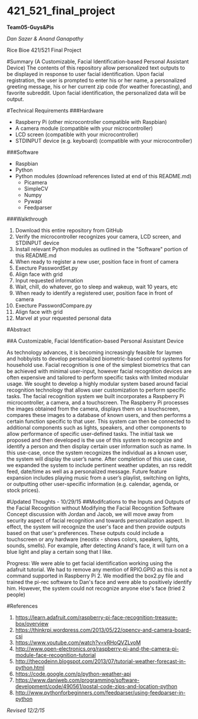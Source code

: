 # 421_521_final_project
**Team05-Guys&Pis**

_Dan Sazer & Anand Ganapathy_

Rice Bioe 421/521 Final Project

#Summary (A Customizable, Facial Identification-based Personal Assistant Device)
The contents of this repository allow personalized text outputs to be displayed in response to user facial identification. Upon facial registration, the user is prompted to enter his or her name, a personalized greeting message, his or her current zip code (for weather forecasting), and favorite subreddit. Upon facial identification, the personalized data will be output. 

#Technical Requirements
###Hardware
- Raspberry Pi (other microcontroller compatible with Raspbian)
- A camera module (compatible with your microcontroller)
- LCD screen (compatible with your microcontroller)
- STDINPUT device (e.g. keyboard) (compatible with your microcontroller)

###Software
- Raspbian
- Python
- Python modules (download references listed at end of this README.md)
  * Picamera
  * SimpleCV
  * Numpy
  * Pywapi
  * Feedparser
  
###Walkthrough
1. Download this entire repository from GitHub 
2. Verify the microcontroller recognizes your camera, LCD screen, and STDINPUT device
3. Install relevant Python modules as outlined in the "Software" portion of this README.md
4. When ready to register a new user, position face in front of camera
5. Execture PasswordSet.py
6. Align face with grid
7. Input requested information
8. Wait, chill, do whatever, go to sleep and wakeup, wait 10 years, etc
9. When ready to identify a registered user, position face in front of camera
10. Execture PasswordCompare.py
11. Align face with grid
12. Marvel at your requested personal data



#Abstract

##A Customizable, Facial Identification-based Personal Assistant Device


As technology advances, it is becoming increasingly feasible for laymen and hobbyists to develop personalized biometric-based control systems for household use. Facial recognition is one of the simplest biometrics that can be achieved with minimal user-input, however facial recognition devices are often expensive and tailored to perform specific tasks with limited modular usage. We sought to develop a highly modular system based around facial recognition technology that allows user customization to perform specific tasks. The facial recognition system we built incorporates a Raspberry Pi microcontroller, a camera, and a touchscreen. The Raspberry Pi processes the images obtained from the camera, displays them on a touchscreen, compares these images to a database of known users, and then performs a certain function specific to that user. This system can then be connected to additional components such as lights, speakers, and other components to allow performance of specific user-defined tasks. The initial task we proposed and then developed is the use of this system to recognize and identify a person and then display certain user information such as name. In this use-case, once the system recognizes the individual as a known user, the system will display the user’s name. After completion of this use case, we expanded the system to include pertinent weather updates, an rss reddit feed, date/time as well as a personalized message.  Future feature expansion includes playing music from a user’s playlist, switching on lights, or outputting other user-specific information (e.g. calendar, agenda, or stock prices).




#Updated Thoughts - 10/29/15
##Modifcations to the Inputs and Outputs of the Facial Recognition without Modifying the Facial Recognition Software
Concept discussion with Jordan and Jacob, we will move away from security aspect of facial recognition and towards personalization aspect. In effect, the system will recognize the user's face and then provide outputs based on that user's preferences. These outputs could include a touchscreen or any hardware (neostix - shows colors, speakers, lights, sounds, smells). For example, after detecting Anand's face, it will turn on a blue light and play a certain song that I like. 

Progress: We were able to get facial identification working using the adafruit tutorial. We had to remove any mention of RPIO.GPIO as this is not a command supported in Raspberry Pi 2. We modified the box2.py file and trained the pi-rec software to Dan's face and were able to positively identify him. However, the system could not recognize anyone else's face (tried 2 people)

#References 
1. https://learn.adafruit.com/raspberry-pi-face-recognition-treasure-box/overview
2. https://thinkrpi.wordpress.com/2013/05/22/opencv-and-camera-board-csi
3. https://www.youtube.com/watch?v=vRHoQVZLvoM
4. http://www.open-electronics.org/raspberry-pi-and-the-camera-pi-module-face-recognition-tutorial
5. http://thecodeinn.blogspot.com/2013/07/tutorial-weather-forecast-in-python.html
6. https://code.google.com/p/python-weather-api
7. https://www.daniweb.com/programming/software-development/code/490561/postal-code-zips-and-location-python
8. http://www.pythonforbeginners.com/feedparser/using-feedparser-in-python

*Revised 12/2/15*
